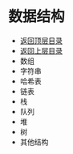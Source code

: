 # 数据结构

* [返回顶层目录](../../../SUMMARY.md)
* [返回上层目录](../data-structures-and-algorithms.md)
* 数组
* 字符串
* 哈希表
* 链表
* 栈
* 队列
* 堆
* 树
* 其他结构


